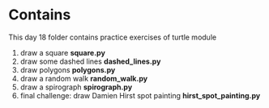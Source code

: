 # Contains
This day 18 folder contains practice exercises of turtle module
1. draw a square **square.py**
2. draw some dashed lines **dashed_lines.py**
3. draw polygons **polygons.py**
4. draw a random walk **random_walk.py**
5. draw a spirograph **spirograph.py**
6. final challenge: draw Damien Hirst spot painting **hirst_spot_painting.py**